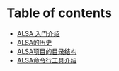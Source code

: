 # Table of contents

* [ALSA 入门介绍](README.md)
* [ALSA的历史](chapter01/alsa-history.md)
* [ALSA项目的目录结构](chapter01/alsa-files-struct.md)
* [ALSA命令行工具介绍](chapter01/alsa-usage-introduction.md)
    
